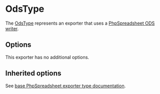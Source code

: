 # OdsType

The [OdsType](https://github.com/Kreyu/data-table-bundle/blob/main/src/Exporter/Type/OdsType.php) represents an exporter that uses a [PhpSpreadsheet ODS writer](https://github.com/PHPOffice/PhpSpreadsheet/blob/master/src/PhpSpreadsheet/Writer/Ods.php).

## Options

This exporter has no additional options.

## Inherited options

See [base PhpSpreadsheet exporter type documentation](/reference/exporting/#phpspreadsheettype).
